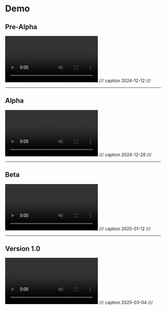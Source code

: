 # Demo

## Pre-Alpha

![type:video-tag](../assets/demo/2024-12-12%2022-16-06.mp4)
/// caption
2024-12-12
///

---
## Alpha

![type:video-tag](../assets/demo/2024-12-28%2012-13-52.mp4)
/// caption
2024-12-28
///

---
## Beta

![type:video-tag](../assets/demo/2025-01-12%2009-48-37.mp4)
/// caption
2025-01-12
///

---
## Version 1.0

![type:video-tag](../assets/demo/2025-03-04%2018-22-33.mp4)
/// caption
2025-03-04
///